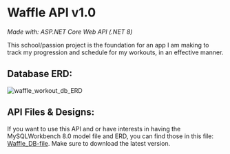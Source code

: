 # Waffle API v1.0
*Made with: ASP.NET Core Web API (.NET 8)*

This school/passion project is the foundation for an app I am making to track my progression and schedule for my workouts, in an effective manner. 
## Database ERD:
![waffle_workout_db_ERD](https://github.com/user-attachments/assets/73dc62fd-44e4-42c0-b772-54423199e31d)

## API Files & Designs:
If you want to use this API and or have interests in having the MySQLWorkbench 8.0 model file and ERD, you can find those in this file: [Waffle_DB-file](https://github.com/MDMoet/Waffle-API/tree/master/Waffle_DB). Make sure to download the latest version.
